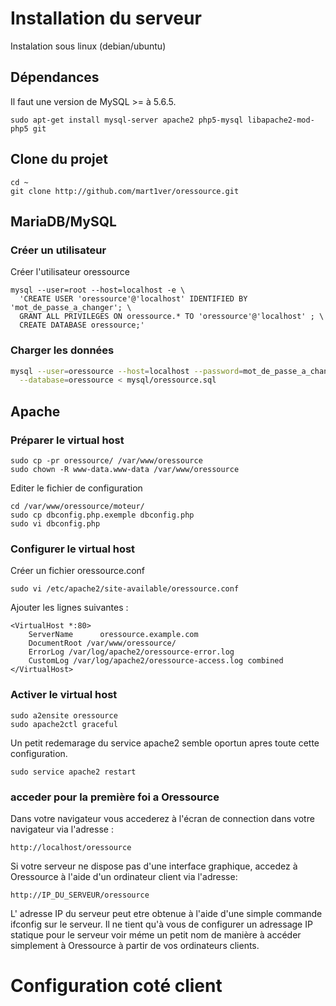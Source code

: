 
# Installation du serveur
Instalation sous linux (debian/ubuntu)

## Dépendances
Il faut une version de MySQL >= à 5.6.5.

```shell
sudo apt-get install mysql-server apache2 php5-mysql libapache2-mod-php5 git
```

## Clone du projet
```shell
cd ~
git clone http://github.com/mart1ver/oressource.git
```

## MariaDB/MySQL
### Créer un utilisateur

Créer l'utilisateur oressource

```shell
mysql --user=root --host=localhost -e \
  'CREATE USER 'oressource'@'localhost' IDENTIFIED BY 'mot_de_passe_a_changer'; \
  GRANT ALL PRIVILEGES ON oressource.* TO 'oressource'@'localhost' ; \
  CREATE DATABASE oressource;'
```

### Charger les données

```bash
mysql --user=oressource --host=localhost --password=mot_de_passe_a_changer \
  --database=oressource < mysql/oressource.sql
```

## Apache
### Préparer le virtual host

```shell
sudo cp -pr oressource/ /var/www/oressource
sudo chown -R www-data.www-data /var/www/oressource
```

Editer le fichier de configuration

```shell
cd /var/www/oressource/moteur/
sudo cp dbconfig.php.exemple dbconfig.php
sudo vi dbconfig.php
```

### Configurer le virtual host

Créer un fichier oressource.conf

`sudo vi /etc/apache2/site-available/oressource.conf `

Ajouter les lignes suivantes :

```
<VirtualHost *:80>
    ServerName      oressource.example.com
    DocumentRoot /var/www/oressource/
    ErrorLog /var/log/apache2/oressource-error.log
    CustomLog /var/log/apache2/oressource-access.log combined
</VirtualHost>
```

### Activer le virtual host

```shell
sudo a2ensite oressource
sudo apache2ctl graceful
```
Un petit redemarage du service apache2 semble oportun apres toute cette configuration.
```shell
sudo service apache2 restart
```
### acceder pour la première foi a Oressource

Dans votre navigateur vous accederez à l'écran de connection dans votre navigateur via l'adresse :
```shell
http://localhost/oressource
```
Si votre serveur ne dispose pas d'une interface graphique, accedez à Oressource à l'aide d'un ordinateur client via l'adresse:
```shell
http://IP_DU_SERVEUR/oressource
```
L' adresse IP du serveur peut etre obtenue à l'aide d'une simple commande ifconfig sur le serveur. Il ne tient qu'à vous de configurer un adressage IP statique pour le serveur voir méme un petit nom de manière à accéder simplement à Oressource à partir de vos ordinateurs clients.  

# Configuration coté client
